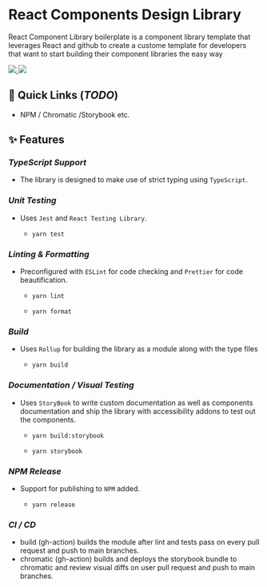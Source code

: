 # React Components Design Library

React Component Library boilerplate is a component library template that leverages React and github to create a custome template for developers that want to start building their component libraries the easy way

<a href="https://github.com/roopaljasnani/react-design-lib/actions/workflows/build.yml">
<img src="https://github.com/roopaljasnani/react-design-lib/actions/workflows/build.yml/badge.svg?branch=develop" />
</a>

<a href="https://github.com/roopaljasnani/react-design-lib/actions/workflows/chromatic.yml">
<img src="https://github.com/roopaljasnani/react-design-lib/actions/workflows/chromatic.yml/badge.svg?branch=develop" />
</a>

## 🚀 Quick Links (_TODO_)

- NPM / Chromatic /Storybook etc.

## ✨ Features

### _TypeScript Support_

- The library is designed to make use of strict typing using `TypeScript`.

### _Unit Testing_

- Uses `Jest` and `React Testing Library`.

  - `yarn test`

### _Linting & Formatting_

- Preconfigured with `ESLint` for code checking and `Prettier` for code beautification.

  - `yarn lint`

  - `yarn format`

### _Build_

- Uses `Rollup` for building the library as a module along with the type files

  - `yarn build`

### _Documentation / Visual Testing_

- Uses `StoryBook` to write custom documentation as well as components documentation and ship the library with accessibility addons to test out the components.

  - `yarn build:storybook`

  - `yarn storybook`

### _NPM Release_

- Support for publishing to `NPM` added.

  - `yarn release`

### _CI / CD_

- build (gh-action) builds the module after lint and tests pass on every pull request and push to main branches.
- chromatic (gh-action) builds and deploys the storybook bundle to chromatic and review visual diffs on user pull request and push to main branches.
